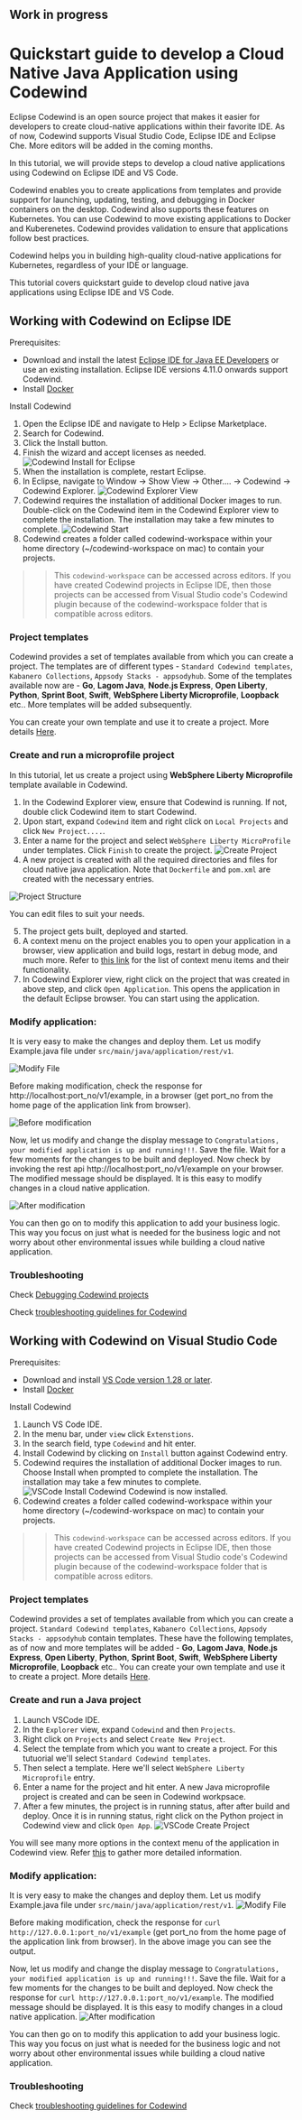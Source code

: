 ## Work in progress

# Quickstart guide to develop a Cloud Native Java Application using Codewind

Eclipse Codewind is an open source project that makes it easier for developers to create cloud-native applications within their favorite IDE. As of now, Codewind supports Visual Studio Code, Eclipse IDE and Eclipse Che. More editors will be added in the coming months.

In this tutorial, we will provide steps to develop a cloud native applications using Codewind on Eclipse IDE and VS Code.

Codewind enables you to create applications from templates and provide support for launching, updating, testing, and debugging in Docker containers on the desktop. Codewind also supports these features on Kubernetes. You can use Codewind to move existing applications to Docker and Kuberenetes. Codewind provides validation to ensure that applications follow best practices.

Codewind helps you in building high-quality cloud-native applications for Kubernetes, regardless of your IDE or language.

This tutorial covers quickstart guide to develop cloud native java applications using Eclipse IDE and VS Code.


## Working with Codewind on Eclipse IDE

Prerequisites:
- Download and install the latest [Eclipse IDE for Java EE Developers](https://www.eclipse.org/downloads/packages/release/) or use an existing installation. Eclipse IDE versions 4.11.0 onwards support Codewind. 
- Install [Docker](https://docs.docker.com/install/)

Install Codewind
1. Open the Eclipse IDE and navigate to Help > Eclipse Marketplace.
2. Search for Codewind.
3. Click the Install button.
4. Finish the wizard and accept licenses as needed.
![Codewind Install for Eclipse](./images/Install-Codewind.gif)
5. When the installation is complete, restart Eclipse.
6. In Eclipse, navigate to Window -> Show View -> Other.... -> Codewind -> Codewind Explorer.
![Codewind Explorer View](./images/Codewind-Explorer.gif)
7. Codewind requires the installation of additional Docker images to run. Double-click on the Codewind item in the Codewind Explorer view to complete the installation. The installation may take a few minutes to complete.
![Codewind Start](./images/codewind-start.png)
8. Codewind creates a folder called codewind-workspace within your home directory (~/codewind-workspace on mac) to contain your projects.

>> This `codewind-workspace` can be accessed across editors. If you have created Codewind projects in Eclipse IDE, then those projects can be accessed from Visual Studio code's Codewind plugin because of the codewind-workspace folder that is compatible across editors.


### Project templates

Codewind provides a set of templates available from which you can create a project. The templates are of different types - `Standard Codewind templates`, `Kabanero Collections`, `Appsody Stacks - appsodyhub`. Some of the templates available now are - **Go**, **Lagom Java**, **Node.js Express**, **Open Liberty**, **Python**, **Sprint Boot**, **Swift**, **WebSphere Liberty Microprofile**, **Loopback** etc.. More templates will be added subsequently.

You can create your own template and use it to create a project. More details [Here](https://www.eclipse.org/codewind/mdteclipseusingadifferenttemplate.html).


### Create and run a microprofile project
In this tutorial, let us create a project using **WebSphere Liberty Microprofile** template available in Codewind.
1. In the Codewind Explorer view, ensure that Codewind is running. If not, double click Codewind item to start Codewind.
2. Upon start, expand `Codewind` item and right click on `Local Projects` and click `New Project....`.
3. Enter a name for the project and select `WebSphere Liberty MicroProfile` under templates. Click `Finish` to create the project. 
![Create Project](./images/create-microprofile-project.gif)
4. A new project is created with all the required directories and files for cloud native java application. Note that `Dockerfile` and `pom.xml` are created with the necessary entries.

![Project Structure](./images/project-structure.png)

You can edit files to suit your needs.

5. The project gets built, deployed and started.
6. A context menu on the project enables you to open your application in a browser, view application and build logs, restart in debug mode, and much more. Refer to [this link](https://www.eclipse.org/codewind/mdteclipsemanagingprojects.html) for the list of context menu items and their functionality.
7. In Codewind Explorer view, right click on the project that was created in above step, and click `Open Application`. This opens the application in the default Eclipse browser. You can start using the application.


### Modify application:

It is very easy to make the changes and deploy them. Let us modify Example.java file under `src/main/java/application/rest/v1`.

![Modify File](./images/modify-file.png)

Before making modification, check the response for http://localhost:port_no/v1/example, in a browser (get port_no from the home page of the application link from browser).

![Before modification](./images/before-modification.png)

Now, let us modify and change the display message to `Congratulations, your modified application is up and running!!!`. Save the file. Wait for a few moments for the changes to be built and deployed. Now check by invoking the rest api http://localhost:port_no/v1/example on your browser. 
The modified message should be displayed. It is this easy to modify changes in a cloud native application. 

![After modification](./images/after-modification.gif)

You can then go on to modify this application to add your business logic. This way you focus on just what is needed for the business logic and not worry about other environmental issues while building a cloud native application.


### Troubleshooting

Check [Debugging Codewind projects](https://www.eclipse.org/codewind/mdteclipsedebugproject.html)

Check [troubleshooting guidelines for Codewind](https://www.eclipse.org/codewind/troubleshooting.html)


## Working with Codewind on Visual Studio Code

Prerequisites:
- Download and install [VS Code version 1.28 or later](https://code.visualstudio.com/download). 
- Install [Docker](https://docs.docker.com/install/)

Install Codewind
1. Launch VS Code IDE.
2. In the menu bar, under `view` click `Extenstions`.
3. In the search field, type `Codewind` and hit enter.
4. Install Codewind by clicking on `Install` button against Codewind entry.
5. Codewind requires the installation of additional Docker images to run. Choose Install when prompted to complete the installation. The installation may take a few minutes to complete.
![VSCode Install Codewind](./images/vscode-install-codewind.gif)
Codewind is now installed.
6. Codewind creates a folder called codewind-workspace within your home directory (~/codewind-workspace on mac) to contain your projects.

>> This `codewind-workspace` can be accessed across editors. If you have created Codewind projects in Eclipse IDE, then those projects can be accessed from Visual Studio code's Codewind plugin because of the codewind-workspace folder that is compatible across editors.


### Project templates

Codewind provides a set of templates available from which you can create a project. `Standard Codewind templates`, `Kabanero Collections`, `Appsody Stacks - appsodyhub` contain templates. These have the following templates, as of now and more templates will be added - **Go**, **Lagom Java**, **Node.js Express**, **Open Liberty**, **Python**, **Sprint Boot**, **Swift**, **WebSphere Liberty Microprofile**, **Loopback** etc..
You can create your own template and use it to create a project. More details [Here](https://www.eclipse.org/codewind/mdteclipseusingadifferenttemplate.html).


### Create and run a Java project
1. Launch VSCode IDE.
2. In the `Explorer` view, expand `Codewind` and then `Projects`. 
3. Right click on `Projects` and select `Create New Project`. 
4. Select the template from which you want to create a project. For this tutuorial we'll select `Standard Codewind templates`.
5. Then select a template. Here we'll select `WebSphere Liberty Microprofile` entry.
6. Enter a name for the project and hit enter. A new Java microprofile project is created and can be seen in Codewind workpsace.
7. After a few minutes, the project is in running status, after after build and deploy. Once it is in running status, right click on the Python project in Codewind view and click `Open App`.
![VSCode Create Project](./images/vscode-create-java-project.gif)

You will see many more options in the context menu of the application in Codewind view. Refer [this](https://www.eclipse.org/codewind/mdt-vsc-commands-project.html) to gather more detailed information.


### Modify application:

It is very easy to make the changes and deploy them. Let us modify Example.java file under `src/main/java/application/rest/v1`. 
![Modify File](./images/vscode-modify-file.png)

Before making modification, check the response for `curl http://127.0.0.1:port_no/v1/example` (get port_no from the home page of the application link from browser). In the above image you can see the output.

Now, let us modify and change the display message to `Congratulations, your modified application is up and running!!!`. Save the file. Wait for a few moments for the changes to be built and deployed. Now check the response for `curl http://127.0.0.1:port_no/v1/example`. The modified message should be displayed. It is this easy to modify changes in a cloud native application. 
![After modification](./images/vscode-after-modification.gif)

You can then go on to modify this application to add your business logic. This way you focus on just what is needed for the business logic and not worry about other environmental issues while building a cloud native application.



### Troubleshooting
Check [troubleshooting guidelines for Codewind](https://www.eclipse.org/codewind/mdt-vsc-troubleshooting.html)
